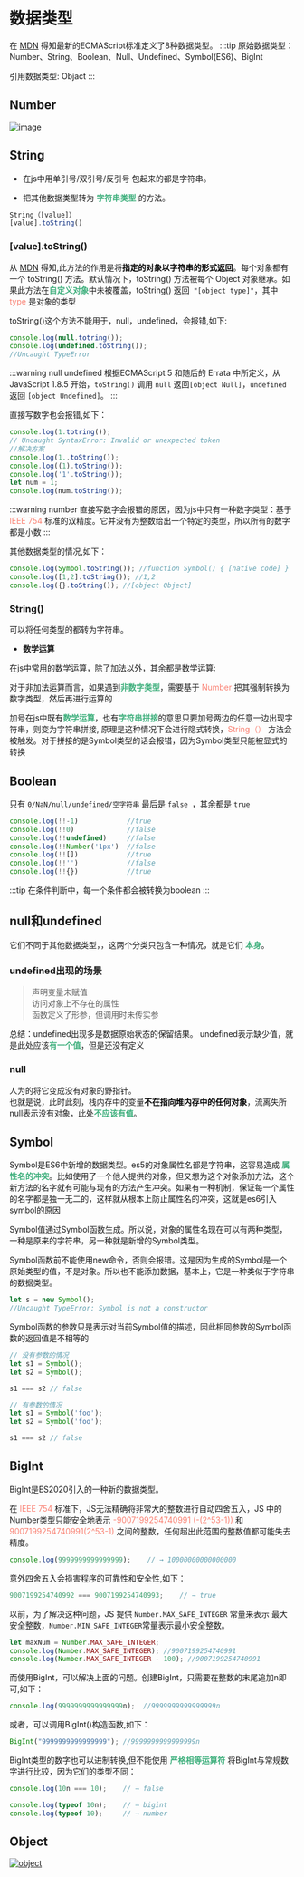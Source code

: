 # 数据类型
在 [MDN](https://developer.mozilla.org/zh-CN/docs/Web/JavaScript/Data_structures) 得知最新的ECMAScript标准定义了8种数据类型。
:::tip
原始数据类型：Number、String、Boolean、Null、Undefined、Symbol(ES6)、BigInt

引用数据类型: Objact
:::

## Number
<a data-fancybox title="image" href="/blog/assets/img/number.852527bd.jpg">![image](./imgs/number.jpg)</a>


## String
* 在js中用单引号/双引号/反引号 包起来的都是字符串。

* 把其他数据类型转为 <font color="#3EAF7C">**字符串类型**</font> 的方法。
```js
String（[value]）
[value].toString()
```

### [value].toString()

从 [MDN](https://developer.mozilla.org/zh-CN/search?q=toString) 得知,此方法的作用是将<font color="#000000">**指定的对象以字符串的形式返回**</font>。每个对象都有一个 toString() 方法。默认情况下，toString() 方法被每个 Object 对象继承。如果此方法在<font color="#3EAF7C">**自定义对象**</font>中未被覆盖，toString() 返回` "[object type]"`，其中  <font color="#FA8072">type</font> 是对象的类型

toString()这个方法不能用于，null，undefined，会报错,如下:
```js
console.log(null.totring());
console.log(undefined.toString());
//Uncaught TypeError

```
:::warning null undefined
根据ECMAScript 5 和随后的 Errata 中所定义，从 JavaScript 1.8.5 开始，`toString()` 调用 `null` 返回`[object Null]`，`undefined` 返回 `[object Undefined]`。
:::

直接写数字也会报错,如下：
```js
console.log(1.totring());
// Uncaught SyntaxError: Invalid or unexpected token
//解决方案
console.log(1..toString());
console.log((1).toString());
console.log('1'.toString());
let num = 1;
console.log(num.toString());
```
:::warning number
直接写数字会报错的原因，因为js中只有一种数字类型：基于 <font color="#FA8072">IEEE 754</font> 标准的双精度。它并没有为整数给出一个特定的类型，所以所有的数字都是小数
:::

其他数据类型的情况,如下：
```js
console.log(Symbol.toString()); //function Symbol() { [native code] }
console.log([1,2].toString()); //1,2
console.log({}.toString()); //[object Object]
```

### String()

可以将任何类型的都转为字符串。

* **数学运算**

在js中常用的数学运算，除了加法以外，其余都是数学运算:

 对于非加法运算而言，如果遇到<font color="#3EAF7C">**非数字类型**</font>，需要基于 <font color="#FA8072">Number</font> 把其强制转换为数字类型，然后再进行运算的

 加号在js中既有<font color="#3EAF7C">**数学运算**</font>，也有<font color="#3EAF7C">**字符串拼接**</font>的意思只要加号两边的任意一边出现字符串，则变为字符串拼接, 原理是这种情况下会进行隐式转换，<font color="#FA8072">String（）</font> 方法会被触发。对于拼接的是Symbol类型的话会报错，因为Symbol类型只能被显式的转换

## Boolean
只有 `0/NaN/null/undefined/空字符串`  最后是 `false `，其余都是 `true`
```js
console.log(!!-1) 		     //true
console.log(!!0)		     //false
console.log(!!undefined)	 //false
console.log(!!Number('1px')	 //false
console.log(!![])		     //true
console.log(!!'')		     //false
console.log(!!{})		     //true
```
:::tip
在条件判断中，每一个条件都会被转换为boolean
:::

 ## null和undefined
 它们不同于其他数据类型，，这两个分类只包含一种情况，就是它们 <font color="#3EAF7C">**本身**</font>。

### undefined出现的场景

>声明变量未赋值  
>访问对象上不存在的属性  
>函数定义了形参，但调用时未传实参  

总结：undefined出现多是数据原始状态的保留结果。
undefined表示缺少值，就是此处应该<font color="#3EAF7C">**有一个值**</font>，但是还没有定义


### null

人为的将它变成没有对象的野指针。  
也就是说，此时此刻，栈内存中的变量<font color="#000000">**不在指向堆内存中的任何对象**</font>，流离失所null表示没有对象，此处<font color="#3EAF7C">**不应该有值**</font>。

## Symbol
Symbol是ES6中新增的数据类型。es5的对象属性名都是字符串，这容易造成 <font color="#3EAF7C">**属性名的冲突**</font>。比如使用了一个他人提供的对象，但又想为这个对象添加方法，这个新方法的名字就有可能与现有的方法产生冲突。如果有一种机制，保证每一个属性的名字都是独一无二的，这样就从根本上防止属性名的冲突，这就是es6引入symbol的原因


Symbol值通过Symbol函数生成。所以说，对象的属性名现在可以有两种类型，一种是原来的字符串，另一种就是新增的Symbol类型。

Symbol函数前不能使用new命令，否则会报错。这是因为生成的Symbol是一个原始类型的值，不是对象。所以也不能添加数据，基本上，它是一种类似于字符串的数据类型。
```js
let s = new Symbol();
//Uncaught TypeError: Symbol is not a constructor
```

Symbol函数的参数只是表示对当前Symbol值的描述，因此相同参数的Symbol函数的返回值是不相等的

```js
// 没有参数的情况
let s1 = Symbol();
let s2 = Symbol();

s1 === s2 // false

// 有参数的情况
let s1 = Symbol('foo');
let s2 = Symbol('foo');

s1 === s2 // false
```

## BigInt
BigInt是ES2020引入的一种新的数据类型。

在 <font color="#FA8072">IEEE 754</font> 标准下，JS无法精确将非常大的整数进行自动四舍五入，JS 中的Number类型只能安全地表示 <font color="#FA8072">-9007199254740991 (-(2^53-1))</font> 和 <font color="#FA8072">9007199254740991(2^53-1)</font> 之间的整数，任何超出此范围的整数值都可能失去精度。
```js
console.log(9999999999999999);    // → 10000000000000000
```
意外四舍五入会损害程序的可靠性和安全性,如下：
```js
9007199254740992 === 9007199254740993;    // → true
```
以前，为了解决这种问题，JS 提供 `Number.MAX_SAFE_INTEGER` 常量来表示 最大安全整数，`Number.MIN_SAFE_INTEGER`常量表示最小安全整数。
```js
let maxNum = Number.MAX_SAFE_INTEGER;
console.log(Number.MAX_SAFE_INTEGER); //9007199254740991
console.log(Number.MAX_SAFE_INTEGER - 100); //9007199254740991
```
而使用BigInt，可以解决上面的问题。创建BigInt，只需要在整数的末尾追加n即可,如下：
```js
console.log(9999999999999999n);  //9999999999999999n
```
或者，可以调用BigInt()构造函数,如下：
```js
BigInt("9999999999999999"); //9999999999999999n
```
BigInt类型的数字也可以进制转换,但不能使用 <font color="#3EAF7C">**严格相等运算符**</font> 将BigInt与常规数字进行比较，因为它们的类型不同：
```js
console.log(10n === 10);    // → false

console.log(typeof 10n);    // → bigint
console.log(typeof 10);     // → number
```

## Object
<a data-fancybox title="object" href="/blog/assets/img/object.376c91e0.jpg">![object](./imgs/object.jpg)</a>
